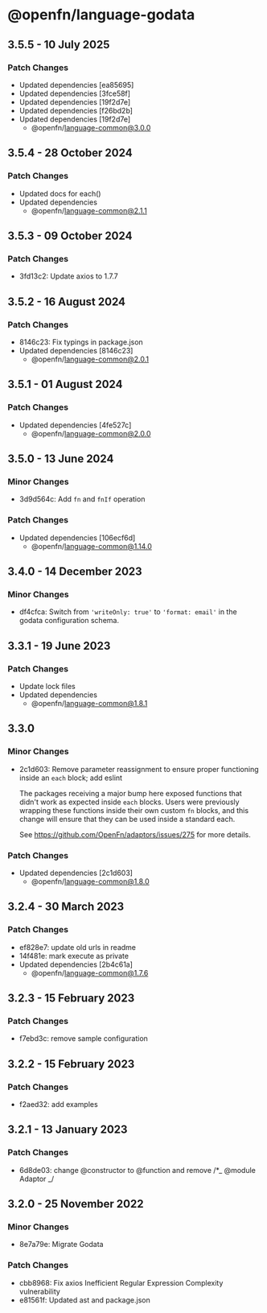 # @openfn/language-godata

## 3.5.5 - 10 July 2025

### Patch Changes

- Updated dependencies \[ea85695]
- Updated dependencies \[3fce58f]
- Updated dependencies \[19f2d7e]
- Updated dependencies \[f26bd2b]
- Updated dependencies \[19f2d7e]
  - @openfn/language-common@3.0.0

## 3.5.4 - 28 October 2024

### Patch Changes

- Updated docs for each()
- Updated dependencies
  - @openfn/language-common@2.1.1

## 3.5.3 - 09 October 2024

### Patch Changes

- 3fd13c2: Update axios to 1.7.7

## 3.5.2 - 16 August 2024

### Patch Changes

- 8146c23: Fix typings in package.json
- Updated dependencies \[8146c23]
  - @openfn/language-common@2.0.1

## 3.5.1 - 01 August 2024

### Patch Changes

- Updated dependencies \[4fe527c]
  - @openfn/language-common@2.0.0

## 3.5.0 - 13 June 2024

### Minor Changes

- 3d9d564c: Add `fn` and `fnIf` operation

### Patch Changes

- Updated dependencies \[106ecf6d]
  - @openfn/language-common@1.14.0

## 3.4.0 - 14 December 2023

### Minor Changes

- df4cfca: Switch from `'writeOnly: true'` to `'format: email'` in the godata
  configuration schema.

## 3.3.1 - 19 June 2023

### Patch Changes

- Update lock files
- Updated dependencies
  - @openfn/language-common@1.8.1

## 3.3.0

### Minor Changes

- 2c1d603: Remove parameter reassignment to ensure proper functioning inside an
  `each` block; add eslint

  The packages receiving a major bump here exposed functions that didn't work as
  expected inside `each` blocks. Users were previously wrapping these functions
  inside their own custom `fn` blocks, and this change will ensure that they can
  be used inside a standard each.

  See https://github.com/OpenFn/adaptors/issues/275 for more details.

### Patch Changes

- Updated dependencies \[2c1d603]
  - @openfn/language-common@1.8.0

## 3.2.4 - 30 March 2023

### Patch Changes

- ef828e7: update old urls in readme
- 14f481e: mark execute as private
- Updated dependencies \[2b4c61a]
  - @openfn/language-common@1.7.6

## 3.2.3 - 15 February 2023

### Patch Changes

- f7ebd3c: remove sample configuration

## 3.2.2 - 15 February 2023

### Patch Changes

- f2aed32: add examples

## 3.2.1 - 13 January 2023

### Patch Changes

- 6d8de03: change @constructor to @function and remove /\*\_ @module Adaptor \_/

## 3.2.0 - 25 November 2022

### Minor Changes

- 8e7a79e: Migrate Godata

### Patch Changes

- cbb8968: Fix axios Inefficient Regular Expression Complexity vulnerability
- e81561f: Updated ast and package.json
